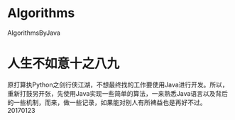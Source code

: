 # Algorithms
AlgorithmsByJava
# 人生不如意十之八九
原打算执Python之剑行侠江湖，不想最终找的工作要使用Java进行开发。所以，重新打鼓另开张，先使用Java实现一些简单的算法，一来熟悉Java语言以及背后的一些机制，而来，做一些记录，如果能对别人有所裨益也是再好不过。
20170123
